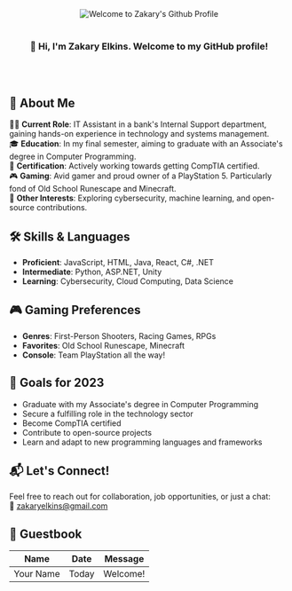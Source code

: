 <!-- "Hero" Header -->
<div align="center">
  <img src="Your_Welcome_Image_Link_Here" alt="Welcome to Zakary's Github Profile" />
  <br />
  <br />
  <h3>👋 Hi, I'm Zakary Elkins. Welcome to my GitHub profile!</h3>
  <br />
  <br />
</div>

## 📖 About Me

👨‍💻 **Current Role**: IT Assistant in a bank's Internal Support department, gaining hands-on experience in technology and systems management.  
🎓 **Education**: In my final semester, aiming to graduate with an Associate's degree in Computer Programming.  
🔐 **Certification**: Actively working towards getting CompTIA certified.  
🎮 **Gaming**: Avid gamer and proud owner of a PlayStation 5. Particularly fond of Old School Runescape and Minecraft.  
🔧 **Other Interests**: Exploring cybersecurity, machine learning, and open-source contributions.

## 🛠️ Skills & Languages

- **Proficient**: JavaScript, HTML, Java, React, C#, .NET
- **Intermediate**: Python, ASP.NET, Unity
- **Learning**: Cybersecurity, Cloud Computing, Data Science

## 🎮 Gaming Preferences

- **Genres**: First-Person Shooters, Racing Games, RPGs
- **Favorites**: Old School Runescape, Minecraft
- **Console**: Team PlayStation all the way!

## 🎯 Goals for 2023

- Graduate with my Associate's degree in Computer Programming
- Secure a fulfilling role in the technology sector
- Become CompTIA certified
- Contribute to open-source projects
- Learn and adapt to new programming languages and frameworks

## 📬 Let's Connect!

Feel free to reach out for collaboration, job opportunities, or just a chat:  
💌 [zakaryelkins@gmail.com](mailto:zakaryelkins@gmail.com)

<!-- Guestbook -->
## 📖 Guestbook

| Name       | Date      | Message  |
|------------|-----------|----------|
| Your Name  | Today     | Welcome! |

